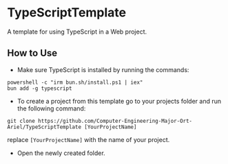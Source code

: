 # TypeScriptTemplate
A template for using TypeScript in a Web project.

## How to Use
* Make sure TypeScript is installed by running the commands:
```
powershell -c "irm bun.sh/install.ps1 | iex"
bun add -g typescript
```

* To create a project from this template go to your projects folder and run the following command:
```
git clone https://github.com/Computer-Engineering-Major-Ort-Ariel/TypeScriptTemplate [YourProjectName]
```
  replace `[YourProjectName]` with the name of your project.


* Open the newly created folder.
